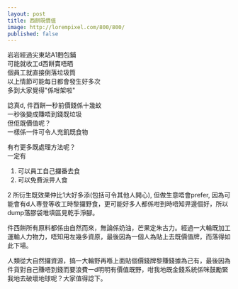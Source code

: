 ```yaml
---
layout: post
title: 西餅既價值
image: http://lorempixel.com/800/800/
published: false
---
```

岩岩經過尖東站A1麪包鋪  
可能就收工d西餅賣唔晒  
個員工就直接倒落垃圾筒  
以上情節可能每日都會發生好多次  
多到大家覺得"係咁架啦"  

諗真d, 件西餅一秒前價錢係十幾蚊  
一秒後變成賺唔到錢既垃圾  
但佢既價值呢？  
一樣係一件可令人充飢既食物  

有冇更多既處理方法呢？  
一定有  
1. 可以員工自己攞番去食  
2. 可以免費派畀人食  

2 所衍生既效果仲比1大好多添(包括可令其他人開心), 但做生意唔會prefer, 因為可能會有d人専登等收工時黎攞野食，更可能好多人都係咁到時唔知畀邊個好，所以dump落膠袋堆填區見乾手淨腳。

件西餅所有原料都係由自然而來，無論係奶油，芒果定朱古力。經過一大輪既加工運輸人力物力，唔知用左幾多資原，最後因為一個人為貼上去既價值牌，而落得如此下場。

人類從大自然攞資源，搞一大輪野再喺上面貼個價錢牌黎賺錢據為己有，最後因為件貨對自己賺唔到錢而要浪費一d明明有價值既野，咁我地既金錢系統係咪鼓勵緊我地去破壞地球呢？大家值得諗下。
